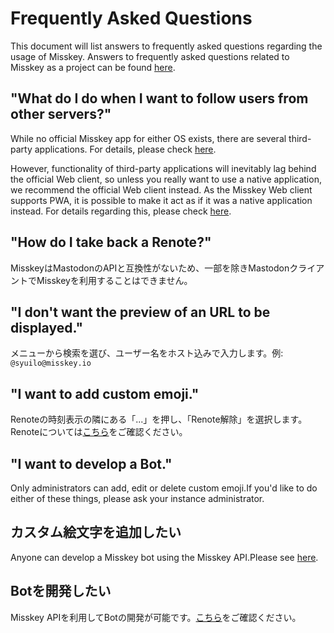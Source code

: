 # Frequently Asked Questions
This document will list answers to frequently asked questions regarding the usage of Misskey. Answers to frequently asked questions related to Misskey as a project can be found [here](./misskey).

## "What do I do when I want to follow users from other servers?"
While no official Misskey app for either OS exists, there are several third-party applications. For details, please check [here](./apps).

However, functionality of third-party applications will inevitably lag behind the official Web client, so unless you really want to use a native application, we recommend the official Web client instead. As the Misskey Web client supports PWA, it is possible to make it act as if it was a native application instead. For details regarding this, please check [here](todo).

## "How do I take back a Renote?"
MisskeyはMastodonのAPIと互換性がないため、一部を除きMastodonクライアントでMisskeyを利用することはできません。

## "I don't want the preview of an URL to be displayed."
メニューから検索を選び、ユーザー名をホスト込みで入力します。例: `@syuilo@misskey.io`

## "I want to add custom emoji."
Renoteの時刻表示の隣にある「...」を押し、「Renote解除」を選択します。 Renoteについては[こちら](../features/note)をご確認ください。

## "I want to develop a Bot."
Only administrators can add, edit or delete custom emoji.If you'd like to do either of these things, please ask your instance administrator.

## カスタム絵文字を追加したい
Anyone can develop a Misskey bot using the Misskey API.Please see [here](../advanced/develop-bot).

## Botを開発したい
Misskey APIを利用してBotの開発が可能です。[こちら](../advanced/develop-bot)をご確認ください。
